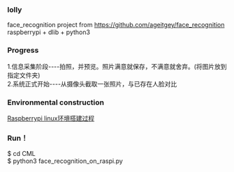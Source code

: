 ### lolly
face_recognition project from https://github.com/ageitgey/face_recognition  
raspberrypi + dlib + python3     

### Progress
1.信息采集阶段----拍照，并预览。照片满意就保存，不满意就舍弃。(将图片放到指定文件夹)  
2.系统正式开始----从摄像头截取一张照片，与已存在人脸对比  

### Environmental construction
[Raspberrypi linux环境搭建过程](https://github.com/kumataahh/lolly/blob/master/installations_guide.md)  

### Run！  
$ cd CML  
$ python3 face_recognition_on_raspi.py  
